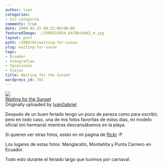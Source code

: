 ```yaml
---
author: ivan
categories:
- Sin categoría
comments: true
date: 2009-02-25 09:52:00+00:00
featuredImage: ./3308516954_6478bc0dd2_m.jpg
layout: post
path: /2009/02/waiting-for-sunse
slug: waiting-for-sunse
tags:
- Ecuador
- Fotografías
- Vacaciones
- Viajes
title: Waiting for the Sunset
wordpress_id: 791
---
```


[![](https://farm4.static.flickr.com/3597/3308516954_6478bc0dd2_m.jpg)](https://www.flickr.com/photos/ivangabriel/3308516954/)  
 [Waiting for the Sunset](https://www.flickr.com/photos/ivangabriel/3308516954/)  
 Originally uploaded by [IvánGabriel](https://www.flickr.com/people/ivangabriel/).

Después de un buen feriado tengo un poco de pereza como para escribir, pero en todo caso, una de mis fotos favoritas de estos días, mi modelo oficial (mi hermana) mientras descansábamos en la playa.

Si quieren ver otras fotos, están en mi página de [flickr](https://www.flickr.com/people/ivangabriel/) :P

Los lugares de estas fotos: Manglaralto, Montañita y Punta Carnero en Ecuador.

Todo esto durante el feriado largo que tuvimos por carnaval.
